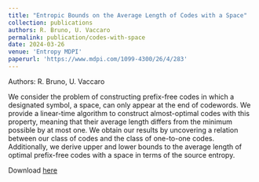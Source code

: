 ```yaml
---
title: "Entropic Bounds on the Average Length of Codes with a Space"
collection: publications
authors: R. Bruno, U. Vaccaro
permalink: publication/codes-with-space
date: 2024-03-26
venue: 'Entropy MDPI'
paperurl: 'https://www.mdpi.com/1099-4300/26/4/283'
---
```

Authors: R. Bruno, U. Vaccaro

We consider the problem of constructing prefix-free codes in which a designated symbol, a space, can only appear at the end of codewords. We provide a linear-time algorithm to construct almost-optimal codes with this property, meaning that their average length differs from the minimum possible by at most one. We obtain our results by uncovering a relation between our class of codes and the class of one-to-one codes. Additionally, we derive upper and lower bounds to the average length of optimal prefix-free codes with a space in terms of the source entropy.

Download [here](https://www.mdpi.com/1099-4300/26/4/283)
